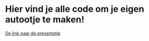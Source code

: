 <h1>Hier vind je alle code om je eigen autootje te maken!</h1>

[De link naar de presentatie](https://onedrive.live.com/embed?cid=9421439D417813B3&resid=9421439D417813B3%215349&authkey=AA9FqweroXMznzA&em=2) 
